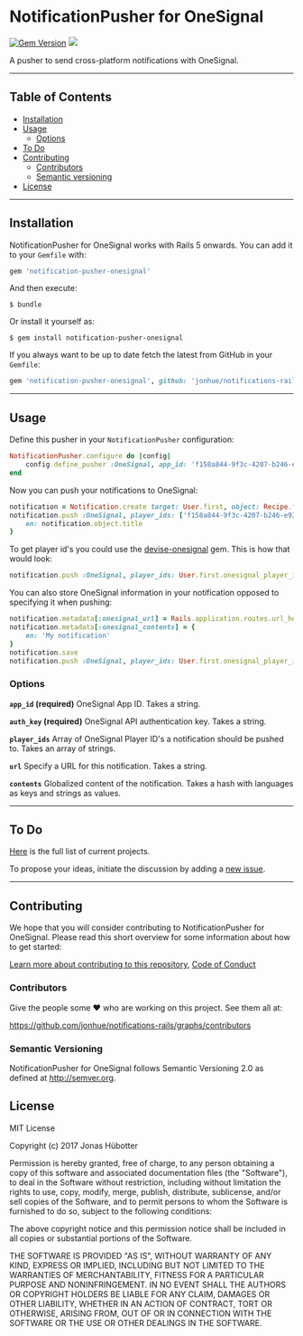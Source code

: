 # NotificationPusher for OneSignal

[![Gem Version](https://badge.fury.io/rb/notification-pusher-onesignal.svg)](https://badge.fury.io/rb/notification-pusher-onesignal) <img src="https://travis-ci.org/jonhue/notifications-rails.svg?branch=master" />

A pusher to send cross-platform notifications with OneSignal.

---

## Table of Contents

* [Installation](#installation)
* [Usage](#usage)
    * [Options](#options)
* [To Do](#to-do)
* [Contributing](#contributing)
    * [Contributors](#contributors)
    * [Semantic versioning](#semantic-versioning)
* [License](#license)

---

## Installation

NotificationPusher for OneSignal works with Rails 5 onwards. You can add it to your `Gemfile` with:

```ruby
gem 'notification-pusher-onesignal'
```

And then execute:

    $ bundle

Or install it yourself as:

    $ gem install notification-pusher-onesignal

If you always want to be up to date fetch the latest from GitHub in your `Gemfile`:

```ruby
gem 'notification-pusher-onesignal', github: 'jonhue/notifications-rails/tree/master/notification-pusher/notification-pusher-onesignal'
```

---

## Usage

Define this pusher in your `NotificationPusher` configuration:

```ruby
NotificationPusher.configure do |config|
    config.define_pusher :OneSignal, app_id: 'f158a844-9f3c-4207-b246-e93603b0a970', auth_key: 'kODc3N2ItOTNC00NGzOGYtMzI5OWQ3ZmQ'
end
```

Now you can push your notifications to OneSignal:

```ruby
notification = Notification.create target: User.first, object: Recipe.first
notification.push :OneSignal, player_ids: ['f158a844-9f3c-4207-b246-e93603b0a970'], url: Rails.application.routes.url_helpers.root_url, contents: {
    en: notification.object.title
}
```

To get player id's you could use the [devise-onesignal](https://github.com/jonhue/devise-onesignal) gem. This is how that would look:

```ruby
notification.push :OneSignal, player_ids: User.first.onesignal_player_ids
```

You can also store OneSignal information in your notification opposed to specifying it when pushing:

```ruby
notification.metadata[:onesignal_url] = Rails.application.routes.url_helpers.root_url
notification.metadata[:onesignal_contents] = {
    en: 'My notification'
}
notification.save
notification.push :OneSignal, player_ids: User.first.onesignal_player_ids
```


### Options

**`app_id` (required)** OneSignal App ID. Takes a string.

**`auth_key` (required)** OneSignal API authentication key. Takes a string.

**`player_ids`** Array of OneSignal Player ID's a notification should be pushed to. Takes an array of strings.

**`url`** Specify a URL for this notification. Takes a string.

**`contents`** Globalized content of the notification. Takes a hash with languages as keys and strings as values.

---

## To Do

[Here](https://github.com/jonhue/notifications-rails/projects/7) is the full list of current projects.

To propose your ideas, initiate the discussion by adding a [new issue](https://github.com/jonhue/notifications-rails/issues/new).

---

## Contributing

We hope that you will consider contributing to NotificationPusher for OneSignal. Please read this short overview for some information about how to get started:

[Learn more about contributing to this repository](https://github.com/jonhue/notifications-rails/blob/master/CONTRIBUTING.md), [Code of Conduct](https://github.com/jonhue/notifications-rails/blob/master/CODE_OF_CONDUCT.md)

### Contributors

Give the people some :heart: who are working on this project. See them all at:

https://github.com/jonhue/notifications-rails/graphs/contributors

### Semantic Versioning

NotificationPusher for OneSignal follows Semantic Versioning 2.0 as defined at http://semver.org.

## License

MIT License

Copyright (c) 2017 Jonas Hübotter

Permission is hereby granted, free of charge, to any person obtaining a copy
of this software and associated documentation files (the "Software"), to deal
in the Software without restriction, including without limitation the rights
to use, copy, modify, merge, publish, distribute, sublicense, and/or sell
copies of the Software, and to permit persons to whom the Software is
furnished to do so, subject to the following conditions:

The above copyright notice and this permission notice shall be included in all
copies or substantial portions of the Software.

THE SOFTWARE IS PROVIDED "AS IS", WITHOUT WARRANTY OF ANY KIND, EXPRESS OR
IMPLIED, INCLUDING BUT NOT LIMITED TO THE WARRANTIES OF MERCHANTABILITY,
FITNESS FOR A PARTICULAR PURPOSE AND NONINFRINGEMENT. IN NO EVENT SHALL THE
AUTHORS OR COPYRIGHT HOLDERS BE LIABLE FOR ANY CLAIM, DAMAGES OR OTHER
LIABILITY, WHETHER IN AN ACTION OF CONTRACT, TORT OR OTHERWISE, ARISING FROM,
OUT OF OR IN CONNECTION WITH THE SOFTWARE OR THE USE OR OTHER DEALINGS IN THE
SOFTWARE.
